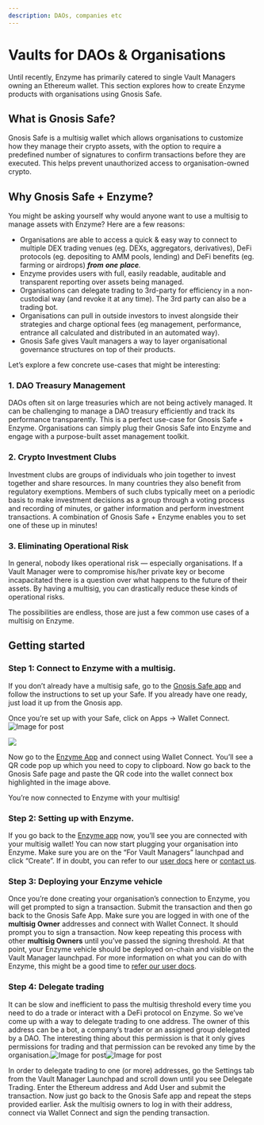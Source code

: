 ```yaml
---
description: DAOs, companies etc
---
```


# Vaults for DAOs & Organisations

Until recently, Enzyme has primarily catered to single Vault Managers owning an Ethereum wallet. This section explores how to create Enzyme products with organisations using Gnosis Safe.

## What is Gnosis Safe?

Gnosis Safe is a multisig wallet which allows organisations to customize how they manage their crypto assets, with the option to require a predefined number of signatures to confirm transactions before they are executed. This helps prevent unauthorized access to organisation-owned crypto.

## **Why Gnosis Safe + Enzyme?** <a href="#b545" id="b545"></a>

You might be asking yourself why would anyone want to use a multisig to manage assets with Enzyme? Here are a few reasons:

* Organisations are able to access a quick & easy way to connect to multiple DEX trading venues (eg. DEXs, aggregators, derivatives), DeFi protocols (eg. depositing to AMM pools, lending) and DeFi benefits (eg. farming or airdrops) _**from**  **one**  **place**._
* Enzyme provides users with full, easily readable, auditable and transparent reporting over assets being managed.
* Organisations can delegate trading to 3rd-party for efficiency in a non-custodial way (and revoke it at any time). The 3rd party can also be a trading bot.
* Organisations can pull in outside investors to invest alongside their strategies and charge optional fees (eg management, performance, entrance all calculated and distributed in an automated way).
* Gnosis Safe gives Vault managers a way to layer organisational governance structures on top of their products.

Let’s explore a few concrete use-cases that might be interesting:

### **1. DAO Treasury Management** <a href="#89e1" id="89e1"></a>

DAOs often sit on large treasuries which are not being actively managed. It can be challenging to manage a DAO treasury efficiently and track its performance transparently. This is a perfect use-case for Gnosis Safe + Enzyme. Organisations can simply plug their Gnosis Safe into Enzyme and engage with a purpose-built asset management toolkit.

### 2. Crypto Investment Clubs

Investment clubs are groups of individuals who join together to invest together and share resources. In many countries they also benefit from regulatory exemptions. Members of such clubs typically meet on a periodic basis to make investment decisions as a group through a voting process and recording of minutes, or gather information and perform investment transactions. A combination of Gnosis Safe + Enzyme enables you to set one of these up in minutes!

### **3. Eliminating Operational Risk** <a href="#5068" id="5068"></a>

In general, nobody likes operational risk — especially organisations. If a Vault Manager were to compromise his/her private key or become incapacitated there is a question over what happens to the future of their assets. By having a multisig, you can drastically reduce these kinds of operational risks.

The possibilities are endless, those are just a few common use cases of a multisig on Enzyme.

## **Getting started** <a href="#3175" id="3175"></a>

### **Step 1: Connect to Enzyme with a multisig.** <a href="#7f3a" id="7f3a"></a>

If you don’t already have a multisig safe, go to the [Gnosis Safe app](https://gnosis-safe.io/app/#/welcome) and follow the instructions to set up your Safe. If you already have one ready, just load it up from the Gnosis app.

Once you’re set up with your Safe, click on Apps -> Wallet Connect.![Image for post](https://miro.medium.com/max/3200/0\*z95AhyUinRM09Fci)

![](https://miro.medium.com/max/60/0\*z95AhyUinRM09Fci?q=20)

Now go to the [Enzyme App](http://app.enzyme.finance/) and connect using Wallet Connect. You’ll see a QR code pop up which you need to copy to clipboard. Now go back to the Gnosis Safe page and paste the QR code into the wallet connect box highlighted in the image above.

You’re now connected to Enzyme with your multisig!

### **Step 2: Setting up with Enzyme.** <a href="#7fae" id="7fae"></a>

If you go back to the [Enzyme app](http://app.enzyme.finance/) now, you’ll see you are connected with your multisig wallet! You can now start plugging your organisation into Enzyme. Make sure you are on the “For Vault Managers” launchpad and click “Create”. If in doubt, you can refer to our [user docs](http://userdocs.enzyme.finance/) here or [contact us](https://t.me/enzymefinance).

### **Step 3: Deploying your Enzyme vehicle** <a href="#bba8" id="bba8"></a>

Once you’re done creating your organisation’s connection to Enzyme, you will get prompted to sign a transaction. Submit the transaction and then go back to the Gnosis Safe App. Make sure you are logged in with one of the **multisig** **Owner** addresses and connect with Wallet Connect. It should prompt you to sign a transaction. Now keep repeating this process with other **multisig Owners** until you’ve passed the signing threshold. At that point, your Enzyme vehicle should be deployed on-chain and visible on the Vault Manager launchpad. For more information on what you can do with Enzyme, this might be a good time to [refer our user docs](http://userdocs.enzyme.finance/).

### **Step 4: Delegate trading** <a href="#6d43" id="6d43"></a>

It can be slow and inefficient to pass the multisig threshold every time you need to do a trade or interact with a DeFi protocol on Enzyme. So we’ve come up with a way to delegate trading to one address. The owner of this address can be a bot, a company’s trader or an assigned group delegated by a DAO. The interesting thing about this permission is that it only gives permissions for trading and that permission can be revoked any time by the organisation.![Image for post](https://miro.medium.com/max/60/0\*nWEBVxG6D\_\_7Zl9k?q=20)![Image for post](https://miro.medium.com/max/3200/0\*nWEBVxG6D\_\_7Zl9k)

In order to delegate trading to one (or more) addresses, go the Settings tab from the Vault Manager Launchpad and scroll down until you see Delegate Trading. Enter the Ethereum address and Add User and submit the transaction. Now just go back to the Gnosis Safe app and repeat the steps provided earlier. Ask the multisig owners to log in with their address, connect via Wallet Connect and sign the pending transaction.
